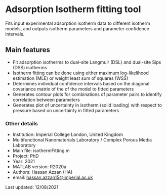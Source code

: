 # Adsorption Isotherm fitting tool

Fits input experimental adsorption isotherm data to different isotherm models, and outputs isotherm parameters and parameter confidence intervals.

## Main features

- Fit adsorption isotherms to dual-site Langmuir (DSL) and dual-site Sips (DSS) isotherms
- Isotherm fitting can be done using either maximum log-likelihood estimation (MLE) or weight least sum of squares (WSS)
- Determines individual confidence intervals based on the diagonal covariance matrix of the of the model to fitted parameters
- Generates contour plots for combinations of parameter pairs to identify correlation between parameters
- Generates plot of uncertainty in isotherm (solid loading) with respect to pressure based on uncertainty in fitted parameters

### Other details
- Institution: Imperial College London, United Kingdom
- Multifunctional Nanomaterials Laboratory / Complex Porous Media Laboratory
- Main file: isothermFitting.m
- Project: PhD
- Year: 2021
- MATLAB version: R2020a
- Authors: Hassan Azzan (HA)
- email: hassan.azzan15@imperial.ac.uk

Last updated: 12/08/2021
